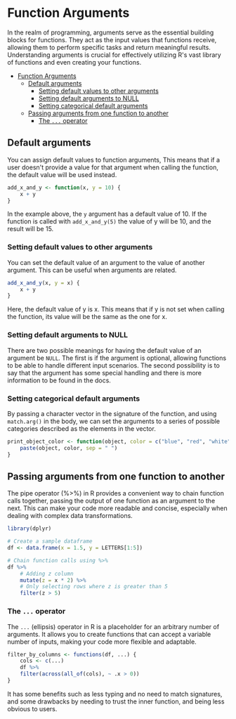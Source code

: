# Function Arguments

In the realm of programming, arguments serve as the essential building blocks for functions. They act as the input values that functions receive, allowing them to perform specific tasks and return meaningful results. Understanding arguments is crucial for effectively utilizing R's vast library of functions and even creating your functions.

- [Function Arguments](#function-arguments)
  - [Default arguments](#default-arguments)
    - [Setting default values to other arguments](#setting-default-values-to-other-arguments)
    - [Setting default arguments to NULL](#setting-default-arguments-to-null)
    - [Setting categorical default arguments](#setting-categorical-default-arguments)
  - [Passing arguments from one function to another](#passing-arguments-from-one-function-to-another)
    - [The `...` operator](#the--operator)

## Default arguments

You can assign default values to function arguments, This means that if a user doesn't provide a value for that argument when calling the function, the default value will be used instead.

```R
add_x_and_y <- function(x, y = 10) {
    x + y
}
```

In the example above, the `y` argument has a default value of 10. If the function is called with `add_x_and_y(5)` the value of y will be 10, and the result will be 15.

### Setting default values to other arguments

You can set the default value of an argument to the value of another argument. This can be useful when arguments are related.

```R
add_x_and_y(x, y = x) {
    x + y
}
```

Here, the default value of y is x. This means that if y is not set when calling the function, its value will be the same as the one for x.

### Setting default arguments to NULL

There are two possible meanings for having the default value of an argument be `NULL`. The first is if the argument is optional, allowing functions to be able to handle different input scenarios. The second possibility is to say that the argument has some special handling and there is more information to be found in the docs.

### Setting categorical default arguments

By passing a character vector in the signature of the function, and using `match.arg()` in the body, we can set the arguments to a series of possible categories described as the elements in the vector.

```R
print_object_color <- function(object, color = c("blue", "red", "white")) {
    paste(object, color, sep = " ")
}
```

## Passing arguments from one function to another

The pipe operator (%>%) in R provides a convenient way to chain function calls together, passing the output of one function as an argument to the next. This can make your code more readable and concise, especially when dealing with complex data transformations.

```R
library(dplyr)

# Create a sample dataframe
df <- data.frame(x = 1.5, y = LETTERS[1:5])

# Chain function calls using %>%
df %>%
    # Adding z column
    mutate(z = x * 2) %>%
    # Only selecting rows where z is greater than 5
    filter(z > 5)
```

### The `...` operator

The `...` (ellipsis) operator in R is a placeholder for an arbitrary number of arguments. It allows you to create functions that can accept a variable number of inputs, making your code more flexible and adaptable.

```R
filter_by_columns <- functions(df, ...) {
    cols <- c(...)
    df %>%
    filter(across(all_of(cols), ~ .x > 0))
}
```

It has some benefits such as less typing and no need to match signatures, and some drawbacks by needing to trust the inner function, and being less obvious to users.
